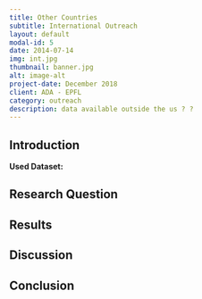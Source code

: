 ```yaml
---
title: Other Countries
subtitle: International Outreach
layout: default
modal-id: 5
date: 2014-07-14
img: int.jpg
thumbnail: banner.jpg
alt: image-alt
project-date: December 2018
client: ADA - EPFL
category: outreach
description: data available outside the us ? ? 
---
```


## Introduction


**Used Dataset:** 

## Research Question


## Results 

## Discussion 

## Conclusion
